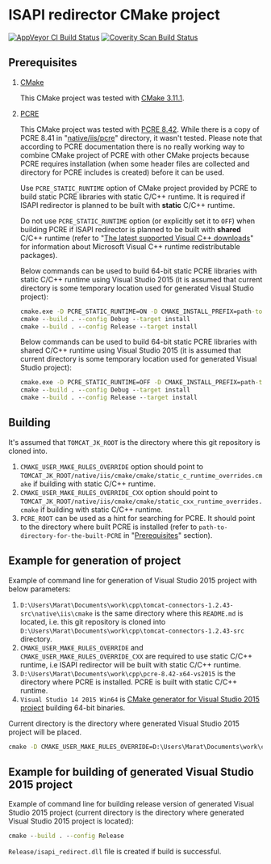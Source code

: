 # ISAPI redirector CMake project

[![AppVeyor CI Build Status](https://ci.appveyor.com/api/projects/status/pghcj500s1a14k9a?svg=true)](https://ci.appveyor.com/project/mabrarov/tomcat-connectors)
[![Coverity Scan Build Status](https://scan.coverity.com/projects/15566/badge.svg)](https://scan.coverity.com/projects/mabrarov-tomcat-connectors)

## Prerequisites

1. [CMake](https://cmake.org/)

    This CMake project was tested with [CMake 3.11.1](https://cmake.org/files/v3.11/cmake-3.11.1-win64-x64.zip).
    
1. [PCRE](https://www.pcre.org/)

    This CMake project was tested with [PCRE 8.42](https://ftp.pcre.org/pub/pcre/pcre-8.42.zip). While there is a copy of PCRE 8.41 in "[native/iis/pcre](../pcre)" directory, it wasn't tested. Please note that according to PCRE documentation there is no really working way to combine CMake project of PCRE with other CMake projects because PCRE requires installation (when some header files are collected and directory for PCRE includes is created) before it can be used.

    Use `PCRE_STATIC_RUNTIME` option of CMake project provided by PCRE to build static PCRE libraries with static C/C++ runtime. It is required if ISAPI redirector is planned to be built with **static** C/C++ runtime. 
    
    Do not use `PCRE_STATIC_RUNTIME` option (or explicitly set it to `OFF`) when building PCRE if ISAPI redirector is planned to be built with **shared** C/C++ runtime (refer to "[The latest supported Visual C++ downloads](https://support.microsoft.com/en-us/help/2977003/the-latest-supported-visual-c-downloads)" for information about Microsoft Visual C++ runtime redistributable packages).
      
    Below commands can be used to build 64-bit static PCRE libraries with static C/C++ runtime using Visual Studio 2015 (it is assumed that current directory is some temporary location used for generated Visual Studio project):

    ```cmd
    cmake.exe -D PCRE_STATIC_RUNTIME=ON -D CMAKE_INSTALL_PREFIX=path-to-directory-for-the-built-PCRE -G "Visual Studio 14 2015 Win64" path-to-directory-with-unpacked-sources-of-PCRE
    cmake --build . --config Debug --target install
    cmake --build . --config Release --target install
    ```
    
    Below commands can be used to build 64-bit static PCRE libraries with shared C/C++ runtime using Visual Studio 2015 (it is assumed that current directory is some temporary location used for generated Visual Studio project):
    
    ```cmd
    cmake.exe -D PCRE_STATIC_RUNTIME=OFF -D CMAKE_INSTALL_PREFIX=path-to-directory-for-the-built-PCRE -G "Visual Studio 14 2015 Win64" path-to-directory-with-unpacked-sources-of-PCRE
    cmake --build . --config Debug --target install
    cmake --build . --config Release --target install
    ```

## Building

It's assumed that `TOMCAT_JK_ROOT` is the directory where this git repository is cloned into.

1. `CMAKE_USER_MAKE_RULES_OVERRIDE` option should point to `TOMCAT_JK_ROOT/native/iis/cmake/cmake/static_c_runtime_overrides.cmake` if building with static C/C++ runtime.
1. `CMAKE_USER_MAKE_RULES_OVERRIDE_CXX` option should point to `TOMCAT_JK_ROOT/native/iis/cmake/cmake/static_cxx_runtime_overrides.cmake` if building with static C/C++ runtime.
1. `PCRE_ROOT` can be used as a hint for searching for PCRE. It should point to the directory where built PCRE is installed (refer to `path-to-directory-for-the-built-PCRE` in "[Prerequisites](#prerequisites)" section). 

## Example for generation of project

Example of command line for generation of Visual Studio 2015 project with below parameters:

1. `D:\Users\Marat\Documents\work\cpp\tomcat-connectors-1.2.43-src\native\iis\cmake` is the same directory where this `README.md` is located, i.e. this git repository is cloned into `D:\Users\Marat\Documents\work\cpp\tomcat-connectors-1.2.43-src` directory. 
1. `CMAKE_USER_MAKE_RULES_OVERRIDE` and `CMAKE_USER_MAKE_RULES_OVERRIDE_CXX` are required to use static C/C++ runtime, i.e ISAPI redirector will be built with static C/C++ runtime.
1. `D:\Users\Marat\Documents\work\cpp\pcre-8.42-x64-vs2015` is the directory where PCRE is installed. PCRE is built with static C/C++ runtime. 
1. `Visual Studio 14 2015 Win64` is [CMake generator for Visual Studio 2015 project](https://cmake.org/cmake/help/v3.1/generator/Visual%20Studio%2014%202015.html) building 64-bit binaries.

Current directory is the directory where generated Visual Studio 2015 project will be placed. 

```cmd
cmake -D CMAKE_USER_MAKE_RULES_OVERRIDE=D:\Users\Marat\Documents\work\cpp\tomcat-connectors-1.2.43-src\native\iis\cmake\cmake\static_c_runtime_overrides.cmake -D CMAKE_USER_MAKE_RULES_OVERRIDE_CXX=D:\Users\Marat\Documents\work\cpp\tomcat-connectors-1.2.43-src\native\iis\cmake\cmake\static_cxx_runtime_overrides.cmake -D PCRE_ROOT=D:\Users\Marat\Documents\work\cpp\pcre-8.42-x64-vs2015 -G "Visual Studio 14 2015 Win64" D:\Users\Marat\Documents\work\cpp\tomcat-connectors-1.2.43-src\native\iis\cmake
```

## Example for building of generated Visual Studio 2015 project

Example of command line for building release version of generated Visual Studio 2015 project (current directory is the directory where generated Visual Studio 2015 project is located):

```cmd
cmake --build . --config Release
```
 
`Release/isapi_redirect.dll` file is created if build is successful.
